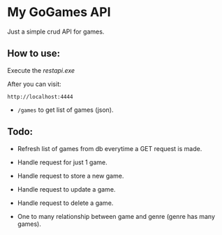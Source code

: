 # My GoGames API
Just a simple crud API for games.

## How to use:

Execute the *restapi.exe*

After you can visit:
```
http://localhost:4444
```
- `/games` to get list of games (json).

## Todo:
- Refresh list of games from db everytime a GET request is made.

- Handle request for just 1 game.

- Handle request to store a new game.

- Handle request to update a game.

- Handle request to delete a game.

- One to many relationship between game and genre (genre has many games).